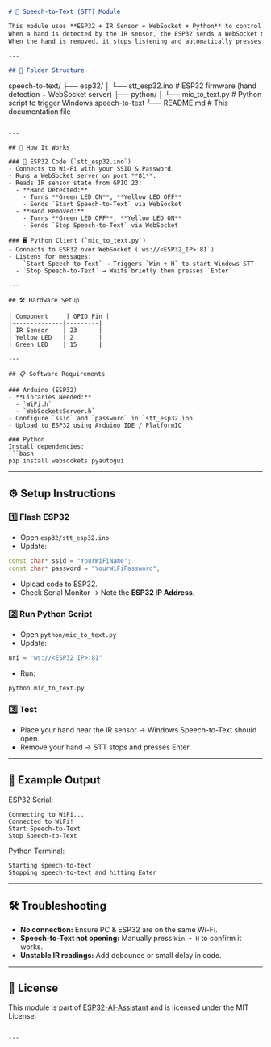 

```markdown
# 🎤 Speech-to-Text (STT) Module  

This module uses **ESP32 + IR Sensor + WebSocket + Python** to control Windows Speech-to-Text automatically.  
When a hand is detected by the IR sensor, the ESP32 sends a WebSocket message to the Python client, which triggers the Windows Speech-to-Text tool.  
When the hand is removed, it stops listening and automatically presses **Enter**.

---

## 📂 Folder Structure
```

speech-to-text/
├── esp32/
│   └── stt\_esp32.ino      # ESP32 firmware (hand detection + WebSocket server)
├── python/
│   └── mic\_to\_text.py     # Python script to trigger Windows speech-to-text
└── README.md              # This documentation file

````

---

## 🧩 How It Works

### 🔧 ESP32 Code (`stt_esp32.ino`)
- Connects to Wi-Fi with your SSID & Password.
- Runs a WebSocket server on port **81**.
- Reads IR sensor state from GPIO 23:
  - **Hand Detected:**  
    - Turns **Green LED ON**, **Yellow LED OFF**  
    - Sends `Start Speech-to-Text` via WebSocket
  - **Hand Removed:**  
    - Turns **Green LED OFF**, **Yellow LED ON**  
    - Sends `Stop Speech-to-Text` via WebSocket

### 🖥️ Python Client (`mic_to_text.py`)
- Connects to ESP32 over WebSocket (`ws://<ESP32_IP>:81`)
- Listens for messages:
  - `Start Speech-to-Text` → Triggers `Win + H` to start Windows STT
  - `Stop Speech-to-Text` → Waits briefly then presses `Enter`

---

## 🛠 Hardware Setup

| Component     | GPIO Pin |
|--------------|---------|
| IR Sensor    | 23      |
| Yellow LED   | 2       |
| Green LED    | 15      |

---

## 📋 Software Requirements

### Arduino (ESP32)
- **Libraries Needed:**
  - `WiFi.h`
  - `WebSocketsServer.h`
- Configure `ssid` and `password` in `stt_esp32.ino`
- Upload to ESP32 using Arduino IDE / PlatformIO

### Python
Install dependencies:
```bash
pip install websockets pyautogui
````

---

## ⚙️ Setup Instructions

### 1️⃣ Flash ESP32

* Open `esp32/stt_esp32.ino`
* Update:

```cpp
const char* ssid = "YourWiFiName";
const char* password = "YourWiFiPassword";
```

* Upload code to ESP32.
* Check Serial Monitor → Note the **ESP32 IP Address**.

### 2️⃣ Run Python Script

* Open `python/mic_to_text.py`
* Update:

```python
uri = "ws://<ESP32_IP>:81"
```

* Run:

```bash
python mic_to_text.py
```

### 3️⃣ Test

* Place your hand near the IR sensor → Windows Speech-to-Text should open.
* Remove your hand → STT stops and presses Enter.

---

## 📸 Example Output

ESP32 Serial:

```
Connecting to WiFi...
Connected to WiFi!
Start Speech-to-Text
Stop Speech-to-Text
```

Python Terminal:

```
Starting speech-to-text
Stopping speech-to-text and hitting Enter
```

---

## 🛠 Troubleshooting

* **No connection:** Ensure PC & ESP32 are on the same Wi-Fi.
* **Speech-to-Text not opening:** Manually press `Win + H` to confirm it works.
* **Unstable IR readings:** Add debounce or small delay in code.

---

## 📜 License

This module is part of [ESP32-AI-Assistant](../README.md) and is licensed under the MIT License.

```

---
